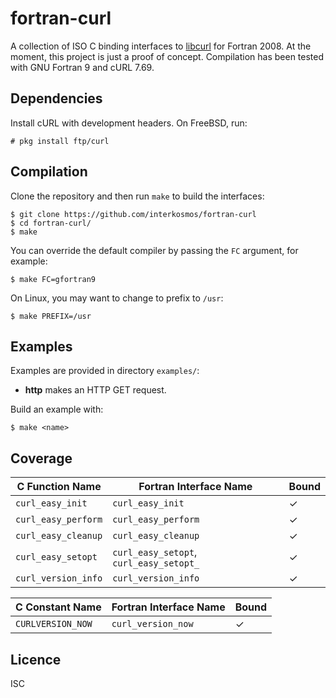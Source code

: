 # fortran-curl
A collection of ISO C binding interfaces to
[libcurl](https://curl.haxx.se/libcurl/) for Fortran 2008. At the moment, this
project is just a proof of concept. Compilation has been tested with GNU
Fortran 9 and cURL 7.69.

## Dependencies
Install cURL with development headers. On FreeBSD, run:

```
# pkg install ftp/curl
```

## Compilation
Clone the repository and then run `make` to build the interfaces:

```
$ git clone https://github.com/interkosmos/fortran-curl
$ cd fortran-curl/
$ make
```

You can override the default compiler by passing the `FC` argument, for
example:

```
$ make FC=gfortran9
```

On Linux, you may want to change to prefix to `/usr`:

```
$ make PREFIX=/usr
```

## Examples
Examples are provided in directory `examples/`:

* **http** makes an HTTP GET request.

Build an example with:

```
$ make <name>
```

## Coverage
| C Function Name     | Fortran Interface Name                  | Bound |
|---------------------|-----------------------------------------|-------|
| `curl_easy_init`    | `curl_easy_init`                        | ✓     |
| `curl_easy_perform` | `curl_easy_perform`                     | ✓     |
| `curl_easy_cleanup` | `curl_easy_cleanup`                     | ✓     |
| `curl_easy_setopt`  | `curl_easy_setopt`, `curl_easy_setopt_` | ✓     |
| `curl_version_info` | `curl_version_info`                     | ✓     |

| C Constant Name     | Fortran Interface Name | Bound |
|---------------------|------------------------|-------|
| `CURLVERSION_NOW`   | `curl_version_now`     | ✓     |

## Licence
ISC
